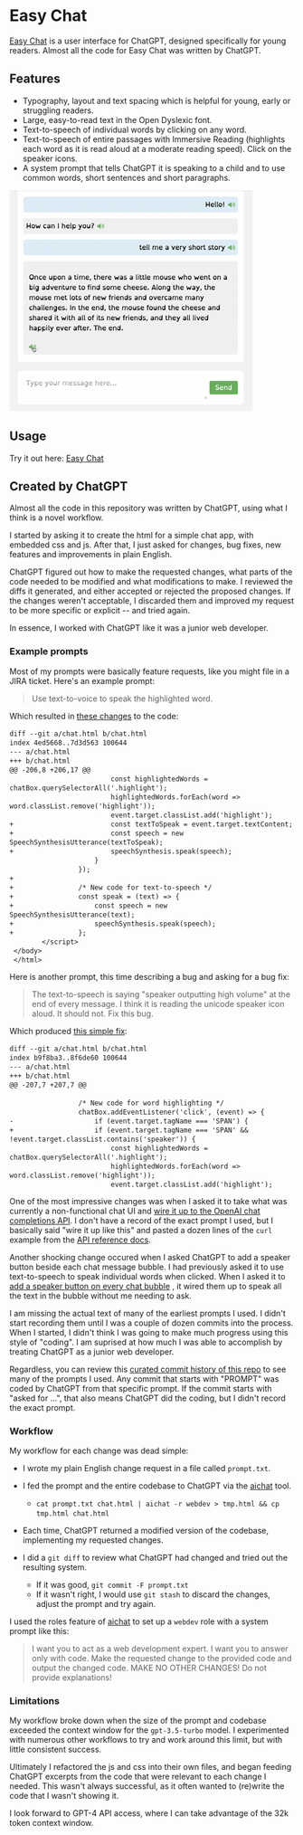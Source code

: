 # Easy Chat

[Easy Chat](https://paul-gauthier.github.io/easy-chat/)
is a user interface for ChatGPT, designed specifically for young readers.
Almost all the code for Easy Chat was written by ChatGPT.

## Features

- Typography, layout and text spacing which is helpful for young, early or struggling readers.
- Large, easy-to-read text in the Open Dyslexic font.
- Text-to-speech of individual words by clicking on any word.
- Text-to-speech of entire passages with Immersive Reading (highlights each word as it is read aloud at a moderate reading speed). Click on the speaker icons.
- A system prompt that tells ChatGPT it is speaking to a child and to use common words, short sentences and short paragraphs.

![Screenshot of Easy Chat](screenshot.gif)

## Usage

Try it out here: [Easy Chat](https://paul-gauthier.github.io/easy-chat/)

## Created by ChatGPT

Almost all the code in this repository was written by ChatGPT, using what I think is a novel workflow.

I started by asking it to create the html for a simple chat app, with embedded css and js. After that, I just asked for changes, bug fixes, new features and improvements in plain English.

ChatGPT figured out how to make the requested changes, what parts of the code needed to be modified and what modifications to make.
I reviewed the diffs it generated, and either accepted or rejected the proposed changes. If the changes weren't acceptable, I discarded them and improved my request to be more specific or explicit -- and tried again.

In essence, I worked with ChatGPT like it was a junior web developer.

### Example prompts

Most of my prompts were basically feature requests, like you might file in a JIRA ticket.
Here's an example prompt:

> Use text-to-voice to speak the highlighted word.

Which resulted in
[these changes](commits.md#user-content-62e0862ce0cf1017082e30ec7fa4034cfaf80137) to the code:

```
diff --git a/chat.html b/chat.html
index 4ed5668..7d3d563 100644
--- a/chat.html
+++ b/chat.html
@@ -206,8 +206,17 @@
                         const highlightedWords = chatBox.querySelectorAll('.highlight');
                         highlightedWords.forEach(word => word.classList.remove('highlight'));
                         event.target.classList.add('highlight');
+                        const textToSpeak = event.target.textContent;
+                        const speech = new SpeechSynthesisUtterance(textToSpeak);
+                        speechSynthesis.speak(speech);
                     }
                 });
+
+                /* New code for text-to-speech */
+                const speak = (text) => {
+                    const speech = new SpeechSynthesisUtterance(text);
+                    speechSynthesis.speak(speech);
+                };
        </script>
 </body>
 </html>
```                        

Here is another prompt, this time describing a bug and asking for a bug fix:

> The text-to-speech is saying "speaker outputting high volume" at the end of every message.
> I think it is reading the unicode speaker icon aloud.
> It should not.
> Fix this bug.

Which produced
[this simple fix](commits.md#user-content-2e73c58dccc4336f53264dd6b9b5093cf88b0d20):

```
diff --git a/chat.html b/chat.html
index b9f8ba3..8f6de60 100644
--- a/chat.html
+++ b/chat.html
@@ -207,7 +207,7 @@

                 /* New code for word highlighting */
                 chatBox.addEventListener('click', (event) => {
-                    if (event.target.tagName === 'SPAN') {
+                    if (event.target.tagName === 'SPAN' && !event.target.classList.contains('speaker')) {
                         const highlightedWords = chatBox.querySelectorAll('.highlight');
                         highlightedWords.forEach(word => word.classList.remove('highlight'));
                         event.target.classList.add('highlight');
```

One of the most impressive changes was when I asked it to take what was currently a non-functional chat UI and
[wire it up to the OpenAI chat completions API](commits.md#user-content-61326c036fa7888e58231f4bcb4f13d0f889ea0c).
I don't have a record of the exact prompt I used, but I basically said "wire it up like this" and pasted
a dozen lines of the `curl` example from the [API reference docs](https://platform.openai.com/docs/api-reference/chat).

Another shocking change occured when I asked ChatGPT to add a speaker button beside each chat message bubble.
I had previously asked it to use text-to-speech to speak individual words when clicked.
When I asked it to
[add a speaker button on every chat bubble](commits.md#user-content-cbae63b904561671b9df467584b3687a61939355)
, it wired them up to speak all the text in the bubble without me needing to ask.

I am missing the actual text of many of the earliest prompts I used.
I didn't start recording them until I was a couple of dozen commits into the process.
When I started, I didn't think I was going to make much progress using this style of "coding".
I am suprised at how much I was able to accomplish by treating ChatGPT as a junior web developer.

Regardless, you can review this
[curated commit history of this repo](commits.md)
to see many of the prompts I used.
Any commit that starts with "PROMPT" was coded by ChatGPT from that specific prompt.
If the commit starts with "asked for ...", that also means ChatGPT did the coding, but I didn't record the exact prompt.

### Workflow

My workflow for each change was dead simple:

  - I wrote my plain English change request in a file called `prompt.txt`.
  
  - I fed the prompt and the entire codebase to ChatGPT via the [aichat](https://github.com/sigoden/aichat) tool.
    - `cat prompt.txt chat.html | aichat -r webdev > tmp.html && cp tmp.html chat.html`

  - Each time, ChatGPT returned a modified version of the codebase, implementing my requested changes.
  
  - I did a `git diff` to review what ChatGPT had changed and tried out the resulting system.
    - If it was good, `git commit -F prompt.txt`
    - If it wasn't right, I would use `git stash` to discard the changes, adjust the prompt and try again.

I used the roles feature of [aichat](https://github.com/sigoden/aichat) to set up a `webdev` role with a system prompt like this:

> I want you to act as a web development expert.
> I want you to answer only with code.
> Make the requested change to the provided code and output the changed code.
> MAKE NO OTHER CHANGES!
> Do not provide explanations!

### Limitations

My workflow broke down when the size of the prompt and codebase exceeded the context window for the `gpt-3.5-turbo` model.
I experimented with numerous other workflows to try and work around this limit, but with little consistent success.

Ultimately I refactored the js and css into their own files, and began feeding ChatGPT excerpts from the code that were relevant to each change I needed.
This wasn't always successful, as it often wanted to (re)write the code that I wasn't showing it.

I look forward to GPT-4 API access, where I can take advantage of the 32k token context window.

